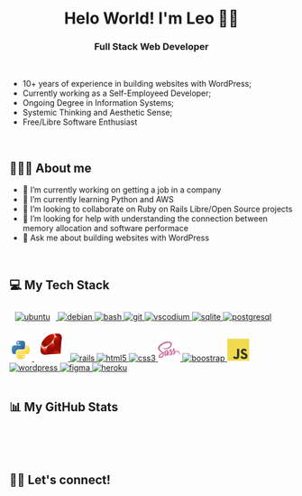 <h1 class="heading-element" align="center" dir="auto">Helo World! I'm Leo 👋🏽</h1>

<h3 align="center" class="heading-element" dir="auto">Full Stack Web Developer</h3>
<br>
<ul dir="auto">   
     <li>10+ years of experience in building websites with WordPress;</li>
     <li>Currently working as a Self-Employeed Developer;</li>
     <li>Ongoing Degree in Information Systems;</li>
     <li>Systemic Thinking and Aesthetic Sense;</li>
     <li>Free/Libre Software Enthusiast</li>
</ul>
<br>

<h2 class="heading-element" dir="auto">👨🏼‍💻 About me</h2>
<ul>
<li>🔭 I’m currently working on getting a job in a company</li>
<li>🌱 I’m currently learning Python and AWS</li>
<li>👯 I’m looking to collaborate on Ruby on Rails Libre/Open Source projects</li>
<li>🤔 I’m looking for help with understanding the connection between memory allocation and software performace</li>
<li>💬 Ask me about building websites with WordPress</li>
</ul>
<br>

<h2 class="heading-element" dir="auto">💻 My Tech Stack</h2>
<div class="d-flex flex-justify-between">
     <a href="https://ubuntu.com/" rel="nofollow"> <img src="https://cdn.jsdelivr.net/gh/devicons/devicon@latest/icons/ubuntu/ubuntu-original.svg" alt="ubuntu" width="40" height="40" style="max-width: 100%; margin: 10px;"> </a>
    <a href="https://www.debian.org/" rel="nofollow"> <img src="https://cdn.jsdelivr.net/gh/devicons/devicon@latest/icons/debian/debian-original.svg" alt="debian" width="40" height="40" style="max-width: 100%;"> </a> 
    <a href="https://www.gnu.org/software/bash/" rel="nofollow"> <img src="https://cdn.jsdelivr.net/gh/devicons/devicon@latest/icons/bash/bash-original.svg" alt="bash" width="40" height="40" style="max-width: 100%;"> </a> 
    <a href="https://git-scm.com/" rel="nofollow"> <img src="https://cdn.jsdelivr.net/gh/devicons/devicon@latest/icons/git/git-original.svg" alt="git" width="40" height="40" data-canonical-src="https://www.vectorlogo.zone/logos/git-scm/git-scm-icon.svg" style="max-width: 100%;"> </a>
    <a href="https://vscodium.com/" rel="nofollow"> <img src="https://cdn.jsdelivr.net/gh/devicons/devicon@latest/icons/vscode/vscode-original.svg" alt="vscodium" width="40" height="40" style="max-width: 100%;"> </a> 
     <a href="https://www.sqlite.org/index.html" rel="nofollow"> <img src="https://cdn.jsdelivr.net/gh/devicons/devicon@latest/icons/sqlite/sqlite-original.svg" alt="sqlite" width="40" height="40" style="max-width: 100%;"> </a>    
    <a href="https://www.postgresql.org" rel="nofollow"> <img src="https://cdn.jsdelivr.net/gh/devicons/devicon@latest/icons/postgresql/postgresql-original.svg" alt="postgresql" width="40" height="40" style="max-width: 100%;"> </a> 
    <a href="https://www.python.org" rel="nofollow"> <img src="https://raw.githubusercontent.com/devicons/devicon/master/icons/python/python-original.svg" alt="python" width="40" height="40" style="max-width: 100%;"> </a> 
    <a href="https://www.ruby-lang.org/en/" rel="nofollow"> <img src="https://raw.githubusercontent.com/devicons/devicon/master/icons/ruby/ruby-original.svg" alt="ruby" width="40" height="40" style="max-width: 100%; margin: 10px;"> </a> 
    <a href="https://rubyonrails.org" rel="nofollow"> <img src="https://cdn.jsdelivr.net/gh/devicons/devicon@latest/icons/rails/rails-plain.svg" alt="rails" width="40" height="40" style="max-width: 100%;"> </a>
    <a href="https://www.w3.org/html/" rel="nofollow"> <img src="https://cdn.jsdelivr.net/gh/devicons/devicon@latest/icons/html5/html5-original.svg" alt="html5" width="40" height="40" style="max-width: 100%;"> </a> 
    <a href="https://www.w3schools.com/css/" rel="nofollow"> <img src="https://cdn.jsdelivr.net/gh/devicons/devicon@latest/icons/css3/css3-original.svg" alt="css3" width="40" height="40" style="max-width: 100%;"> </a> 
    <a href="https://sass-lang.com" rel="nofollow"> <img src="https://raw.githubusercontent.com/devicons/devicon/master/icons/sass/sass-original.svg" alt="sass" width="40" height="40" style="max-width: 100%;"> </a> 
    <a href="https://getbootstrap.com" rel="nofollow"> <img src="https://cdn.jsdelivr.net/gh/devicons/devicon@latest/icons/bootstrap/bootstrap-original.svg" alt="boostrap" width="40" height="40" style="max-width: 100%;"> </a> 
    <a href="https://developer.mozilla.org/en-US/docs/Web/JavaScript" rel="nofollow"> <img src="https://raw.githubusercontent.com/devicons/devicon/master/icons/javascript/javascript-original.svg" alt="javascript" width="40" height="40" style="max-width: 100%;"> </a> 
    <a href="https://www.wordpress.org/" rel="nofollow"> <img src="https://cdn.jsdelivr.net/gh/devicons/devicon@latest/icons/wordpress/wordpress-plain.svg" alt="wordpress" width="40" height="40" style="max-width: 100%;"> </a> 
    <a href="https://www.figma.com/" rel="nofollow"> <img src="https://cdn.jsdelivr.net/gh/devicons/devicon@latest/icons/figma/figma-original.svg" alt="figma" width="40" height="40" style="max-width: 100%;"> </a> 
    <a href="https://www.heroku.com/" rel="nofollow"> <img src="https://cdn.jsdelivr.net/gh/devicons/devicon@latest/icons/heroku/heroku-plain.svg" alt="heroku" width="40" height="40" style="max-width: 100%;"> </a>        
</div>
<br>

<h2 class="heading-element" dir="auto">📊 My GitHub Stats</h2>

<table style="border-collapse:collapse;border:0;width:100%">
  <tbody>
    <tr>
      <td style="vertical-align:top;border:0;padding:0;">
        <img src="https://github-readme-stats.vercel.app/api/top-langs/?username=digidweb&count_private=true&show_icons=true&theme=radical" alt="" />
      </td>
      <td style="vertical-align:top;border:0;padding:0;">
        <img src="https://github-readme-stats.vercel.app/api?username=digidweb&count_private=true&show_icons=true&theme=radical&layout=compact" alt="" />
      </td>
    </tr>
  </tbody>
</table>
<br>
<h2 class="heading-element" dir="auto">🤙🏼 Let's connect!</h2>
<!--

<!--
**digidweb/digidweb** is a ✨ _special_ ✨ repository because its `README.md` (this file) appears on your GitHub profile.

Here are some ideas to get you started:

- 🔭 I’m currently working on ...
- 🌱 I’m currently learning ...
- 👯 I’m looking to collaborate on ...
- 🤔 I’m looking for help with ...
- 💬 Ask me about ...
- 📫 How to reach me: ...
- 😄 Pronouns: ...
- ⚡ Fun fact: ...
-->
